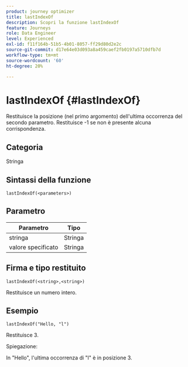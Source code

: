 ```yaml
---
product: journey optimizer
title: lastIndexOf
description: Scopri la funzione lastIndexOf
feature: Journeys
role: Data Engineer
level: Experienced
exl-id: f11f164b-51b5-4b01-8057-ff29d80d2e2c
source-git-commit: d17e64e03d093a8a459caef2fb0197a5710dfb7d
workflow-type: tm+mt
source-wordcount: '60'
ht-degree: 20%

---
```


# lastIndexOf {#lastIndexOf}

Restituisce la posizione (nel primo argomento) dell&#39;ultima occorrenza del secondo parametro. Restituisce -1 se non è presente alcuna corrispondenza.

## Categoria

Stringa

## Sintassi della funzione

`lastIndexOf(<parameters>)`

## Parametro

| Parametro | Tipo |
|-----------|------------------|
| stringa | Stringa |
| valore specificato | Stringa |

## Firma e tipo restituito

`lastIndexOf(<string>,<string>)`

Restituisce un numero intero.

## Esempio

`lastIndexOf("Hello, "l")`

Restituisce 3.

Spiegazione:

In &quot;Hello&quot;, l&#39;ultima occorrenza di &quot;l&quot; è in posizione 3.
